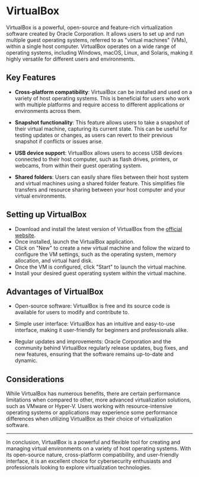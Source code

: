 # VirtualBox

VirtualBox is a powerful, open-source and feature-rich virtualization software created by Oracle Corporation. It allows users to set up and run multiple guest operating systems, referred to as "virtual machines" (VMs), within a single host computer. VirtualBox operates on a wide range of operating systems, including Windows, macOS, Linux, and Solaris, making it highly versatile for different users and environments.

## Key Features

- **Cross-platform compatibility**: VirtualBox can be installed and used on a variety of host operating systems. This is beneficial for users who work with multiple platforms and require access to different applications or environments across them.

- **Snapshot functionality**: This feature allows users to take a snapshot of their virtual machine, capturing its current state. This can be useful for testing updates or changes, as users can revert to their previous snapshot if conflicts or issues arise.

- **USB device support**: VirtualBox allows users to access USB devices connected to their host computer, such as flash drives, printers, or webcams, from within their guest operating system.

- **Shared folders**: Users can easily share files between their host system and virtual machines using a shared folder feature. This simplifies file transfers and resource sharing between your host computer and your virtual environments.

## Setting up VirtualBox

- Download and install the latest version of VirtualBox from the [official website](https://www.virtualbox.org/).
- Once installed, launch the VirtualBox application.
- Click on "New" to create a new virtual machine and follow the wizard to configure the VM settings, such as the operating system, memory allocation, and virtual hard disk.
- Once the VM is configured, click "Start" to launch the virtual machine.
- Install your desired guest operating system within the virtual machine.

## Advantages of VirtualBox

- Open-source software: VirtualBox is free and its source code is available for users to modify and contribute to.

- Simple user interface: VirtualBox has an intuitive and easy-to-use interface, making it user-friendly for beginners and professionals alike.

- Regular updates and improvements: Oracle Corporation and the community behind VirtualBox regularly release updates, bug fixes, and new features, ensuring that the software remains up-to-date and dynamic.

## Considerations

While VirtualBox has numerous benefits, there are certain performance limitations when compared to other, more advanced virtualization solutions, such as VMware or Hyper-V. Users working with resource-intensive operating systems or applications may experience some performance differences when utilizing VirtualBox as their choice of virtualization software.

---

In conclusion, VirtualBox is a powerful and flexible tool for creating and managing virtual environments on a variety of host operating systems. With its open-source nature, cross-platform compatibility, and user-friendly interface, it is an excellent choice for cybersecurity enthusiasts and professionals looking to explore virtualization technologies.